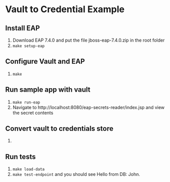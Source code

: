 # Vault to Credential Example

## Install EAP
1. Download EAP 7.4.0 and put the file jboss-eap-7.4.0.zip in the root folder
1. `make setup-eap`

## Configure Vault and EAP
1. `make `

## Run sample app with vault
1. `make run-eap`
1. Navigate to http://localhost:8080/eap-secrets-reader/index.jsp and view the secret contents

## Convert vault to credentials store
1. 

## Run tests
1. `make load-data`
1. `make test-endpoint` and you should see Hello from DB: John.